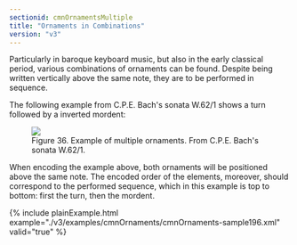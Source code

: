 ```yaml
---
sectionid: cmnOrnamentsMultiple
title: "Ornaments in Combinations"
version: "v3"
---
```




Particularly in baroque keyboard music, but also in the early classical period, various
combinations of ornaments can be found. Despite being written vertically above the
same note,
they are to be performed in sequence.

The following example from C.P.E. Bach's sonata W.62/1 shows a turn followed by a
inverted
mordent:

<figure class="figure">
   <img src="../../../../guidelines/v3/Images/modules/cmnOrnaments/ex_multi_orn.png" class="img-responsive"></img>
   <figcaption class="figure-caption">Figure 36. Example of multiple ornaments. From C.P.E. Bach's sonata W.62/1.</figcaption>
</figure>
When encoding the example above, both ornaments will be positioned above the same
note. The
encoded order of the elements, moreover, should correspond to the performed sequence,
which in
this example is top to bottom: first the turn, then the mordent.


{% include plainExample.html example="./v3/examples/cmnOrnaments/cmnOrnaments-sample196.xml" valid="true" %}




